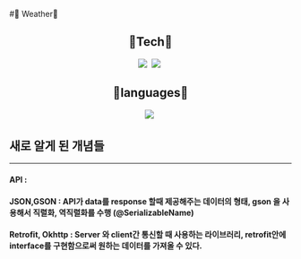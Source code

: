 #🔧 Weather🔧

  <div align = "center">
    <h2> 🌱Tech🌱 </h2>
    <img src="https://img.shields.io/badge/Android-red?style=flat&logo=android&logoColor=7F52FF"/></a>&nbsp
    <img src="https://img.shields.io/badge/Android Studio-green?style=flat&logo=android Studio&logoColor=7F52FF"/></a>&nbsp
  
  
   
  </div>

  <div align = "center">
    <h2> 🌱languages🌱 </h2>
    <img src="https://img.shields.io/badge/Kotlin-purple?style=flat&logo=Kotlin&logoColor=7F52FF"/></a>&nbsp
  </div>


## 새로 알게 된 개념들

***

#### API : 
#### JSON,GSON : API가 data를 response 할때 제공해주는 데이터의 형태, gson 을 사용해서 직렬화, 역직렬화를 수행 (@SerializableName)
#### Retrofit, Okhttp : Server 와 client간 통신할 때 사용하는 라이브러리, retrofit안에 interface를 구현함으로써 원하는 데이터를 가져올 수 있다.
